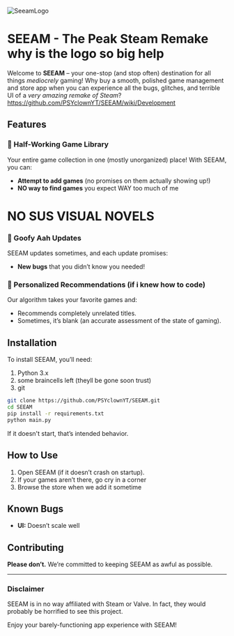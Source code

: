![SeeamLogo](https://github.com/user-attachments/assets/66d79bfb-fc96-43fd-be68-1ea81479f3d7)
# SEEAM - The Peak Steam Remake why is the logo so big help

Welcome to **SEEAM** – your one-stop (and stop often) destination for all things *mediocrely* gaming! Why buy a smooth, polished game management and store app when you can experience all the bugs, glitches, and terrible UI of a *very amazing remake of Steam*?
https://github.com/PSYclownYT/SEEAM/wiki/Development
## Features

### 👾 Half-Working Game Library
Your entire game collection in one (mostly unorganized) place! With SEEAM, you can:
- **Attempt to add games** (no promises on them actually showing up!)
- **NO way to find games** you expect WAY too much of me

# NO SUS VISUAL NOVELS


### 📜 Goofy Aah Updates
SEEAM updates sometimes, and each update promises:
- **New bugs** that you didn’t know you needed!


### 🎯 Personalized Recommendations (if i knew how to code)
Our algorithm takes your favorite games and:
- Recommends completely unrelated titles.
- Sometimes, it’s blank (an accurate assessment of the state of gaming).

## Installation

To install SEEAM, you’ll need:
1. Python 3.x
2. some braincells left (theyll be gone soon trust)
3. git
```bash
git clone https://github.com/PSYclownYT/SEEAM.git
cd SEEAM
pip install -r requirements.txt
python main.py
```

If it doesn't start, that’s intended behavior.

## How to Use

1. Open SEEAM (if it doesn’t crash on startup).
2. If your games aren’t there, go cry in a corner
3. Browse the store when we add it sometime

## Known Bugs

- **UI:** Doesn’t scale well

## Contributing

**Please don’t.** We’re committed to keeping SEEAM as awful as possible.

---

### Disclaimer

SEEAM is in no way affiliated with Steam or Valve. In fact, they would probably be horrified to see this project.

Enjoy your barely-functioning app experience with SEEAM!
